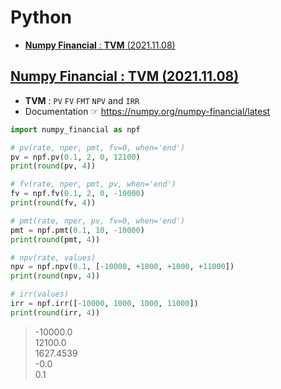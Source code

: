# Python
- [**Numpy Financial** : **TVM** (2021.11.08)](/Python#numpy-financial--tvm-20211108)


## [Numpy Financial : TVM (2021.11.08)](/Python#python)

- **TVM** : `PV` `FV` `FMT` `NPV` and `IRR`
- Documentation ☞ https://numpy.org/numpy-financial/latest

```python
import numpy_financial as npf

# pv(rate, nper, pmt, fv=0, when='end')
pv = npf.pv(0.1, 2, 0, 12100)
print(round(pv, 4))

# fv(rate, nper, pmt, pv, when='end')
fv = npf.fv(0.1, 2, 0, -10000)
print(round(fv, 4))

# pmt(rate, nper, pv, fv=0, when='end')
pmt = npf.pmt(0.1, 10, -10000)
print(round(pmt, 4))

# npv(rate, values)
npv = npf.npv(0.1, [-10000, +1000, +1000, +11000])
print(round(npv, 4))

# irr(values)
irr = npf.irr([-10000, 1000, 1000, 11000])
print(round(irr, 4))
```

> -10000.0  
> 12100.0  
> 1627.4539  
> -0.0  
> 0.1
